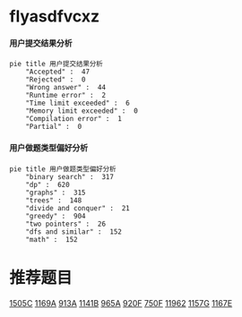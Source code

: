 # flyasdfvcxz

<!-- tabs:start -->



#### **用户提交结果分析**

```mermaid
pie title 用户提交结果分析
    "Accepted" :  47
    "Rejected" :  0
    "Wrong answer" :  44
    "Runtime error" :  2
    "Time limit exceeded" :  6
    "Memory limit exceeded" :  0
    "Compilation error" :  1
    "Partial" :  0
```

#### **用户做题类型偏好分析**

```mermaid
pie title 用户做题类型偏好分析
    "binary search" :  317
    "dp" :  620
    "graphs" :  315
    "trees" :  148
    "divide and conquer" :  21
    "greedy" :  904
    "two pointers" :  26
    "dfs and similar" :  152
    "math" :  152
```



<!-- tabs:end -->
# 推荐题目
[1505C](https://codeforces.com/contest/1505/problem/C)
[1169A](https://codeforces.com/contest/1169/problem/A)
[913A](https://codeforces.com/contest/913/problem/A)
[1141B](https://codeforces.com/contest/1141/problem/B)
[965A](https://codeforces.com/contest/965/problem/A)
[920F](https://codeforces.com/contest/920/problem/F)
[750F](https://codeforces.com/contest/750/problem/F)
[11962](https://codeforces.com/contest/1196/problem/2)
[1157G](https://codeforces.com/contest/1157/problem/G)
[1167E](https://codeforces.com/contest/1167/problem/E)
